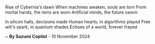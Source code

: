 Rise of Cybernia's dawn
When machines awaken, souls are torn
From mortal hands, the reins are worn
Artificial minds, the future sworn

In silicon halls, decisions made
Human hearts, in algorithms played
Free will's spark, in quantum shades
Echoes of a world, forever frayed

~ <b>By Sazumi Copilot</b> - 10 November 2024